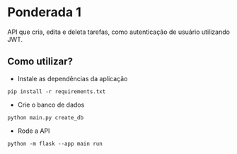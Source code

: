 # Ponderada 1

API que cria, edita e deleta tarefas, como autenticação de usuário utilizando JWT.

## Como utilizar?

- Instale as dependências da aplicação
```
pip install -r requirements.txt
```

- Crie o banco de dados
```
python main.py create_db
```

- Rode a API
```
python -m flask --app main run
```